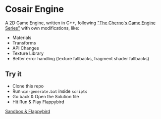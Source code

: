 # Cosair Engine

A 2D Game Engine, written in C++, following ["The Cherno's Game Engine Series"](https://thecherno.com/engine) with own modifications, like:

- Materials
- Transforms
- API Changes
- Texture Library
- Better error handling (texture fallbacks, fragment shader fallbacks)

## Try it
- Clone this repo
- Run `win-generate.bat` inside `scripts`
- Go back & Open the Solution file
- Hit Run & Play Flappybird

[Sandbox & Flappybird](Sandbox/src/README.md)